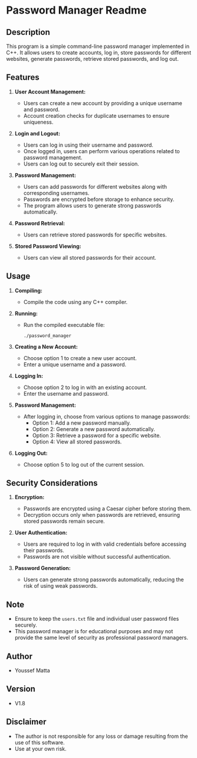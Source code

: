 # Password Manager Readme

## Description

This program is a simple command-line password manager implemented in C++. It allows users to create accounts, log in, store passwords for different websites, generate passwords, retrieve stored passwords, and log out.

## Features

1. **User Account Management:**
   - Users can create a new account by providing a unique username and password.
   - Account creation checks for duplicate usernames to ensure uniqueness.
   
2. **Login and Logout:**
   - Users can log in using their username and password.
   - Once logged in, users can perform various operations related to password management.
   - Users can log out to securely exit their session.

3. **Password Management:**
   - Users can add passwords for different websites along with corresponding usernames.
   - Passwords are encrypted before storage to enhance security.
   - The program allows users to generate strong passwords automatically.

4. **Password Retrieval:**
   - Users can retrieve stored passwords for specific websites.

5. **Stored Password Viewing:**
   - Users can view all stored passwords for their account.

## Usage

1. **Compiling:**
   - Compile the code using any C++ compiler.

2. **Running:**
   - Run the compiled executable file:
     ```
     ./password_manager
     ```

3. **Creating a New Account:**
   - Choose option 1 to create a new user account.
   - Enter a unique username and a password.

4. **Logging In:**
   - Choose option 2 to log in with an existing account.
   - Enter the username and password.

5. **Password Management:**
   - After logging in, choose from various options to manage passwords:
     - Option 1: Add a new password manually.
     - Option 2: Generate a new password automatically.
     - Option 3: Retrieve a password for a specific website.
     - Option 4: View all stored passwords.

6. **Logging Out:**
   - Choose option 5 to log out of the current session.

## Security Considerations

1. **Encryption:**
   - Passwords are encrypted using a Caesar cipher before storing them.
   - Decryption occurs only when passwords are retrieved, ensuring stored passwords remain secure.

2. **User Authentication:**
   - Users are required to log in with valid credentials before accessing their passwords.
   - Passwords are not visible without successful authentication.

3. **Password Generation:**
   - Users can generate strong passwords automatically, reducing the risk of using weak passwords.

## Note

- Ensure to keep the `users.txt` file and individual user password files securely.
- This password manager is for educational purposes and may not provide the same level of security as professional password managers.

## Author

- Youssef Matta

## Version

- V1.8

## Disclaimer

- The author is not responsible for any loss or damage resulting from the use of this software.
- Use at your own risk.
